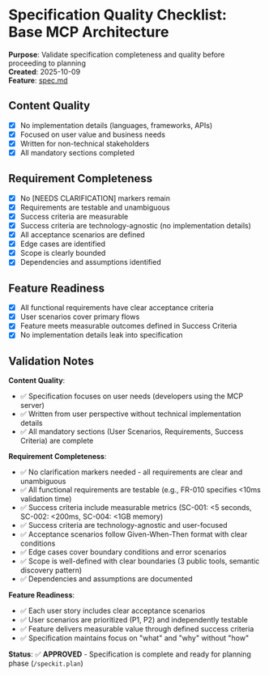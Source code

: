 # Specification Quality Checklist: Base MCP Architecture

**Purpose**: Validate specification completeness and quality before proceeding to planning  
**Created**: 2025-10-09  
**Feature**: [spec.md](../spec.md)

## Content Quality

- [x] No implementation details (languages, frameworks, APIs)
- [x] Focused on user value and business needs
- [x] Written for non-technical stakeholders
- [x] All mandatory sections completed

## Requirement Completeness

- [x] No [NEEDS CLARIFICATION] markers remain
- [x] Requirements are testable and unambiguous
- [x] Success criteria are measurable
- [x] Success criteria are technology-agnostic (no implementation details)
- [x] All acceptance scenarios are defined
- [x] Edge cases are identified
- [x] Scope is clearly bounded
- [x] Dependencies and assumptions identified

## Feature Readiness

- [x] All functional requirements have clear acceptance criteria
- [x] User scenarios cover primary flows
- [x] Feature meets measurable outcomes defined in Success Criteria
- [x] No implementation details leak into specification

## Validation Notes

**Content Quality**:
- ✅ Specification focuses on user needs (developers using the MCP server)
- ✅ Written from user perspective without technical implementation details
- ✅ All mandatory sections (User Scenarios, Requirements, Success Criteria) are complete

**Requirement Completeness**:
- ✅ No clarification markers needed - all requirements are clear and unambiguous
- ✅ All functional requirements are testable (e.g., FR-010 specifies <10ms validation time)
- ✅ Success criteria include measurable metrics (SC-001: <5 seconds, SC-002: <200ms, SC-004: <1GB memory)
- ✅ Success criteria are technology-agnostic and user-focused
- ✅ Acceptance scenarios follow Given-When-Then format with clear conditions
- ✅ Edge cases cover boundary conditions and error scenarios
- ✅ Scope is well-defined with clear boundaries (3 public tools, semantic discovery pattern)
- ✅ Dependencies and assumptions are documented

**Feature Readiness**:
- ✅ Each user story includes clear acceptance scenarios
- ✅ User scenarios are prioritized (P1, P2) and independently testable
- ✅ Feature delivers measurable value through defined success criteria
- ✅ Specification maintains focus on "what" and "why" without "how"

**Status**: ✅ **APPROVED** - Specification is complete and ready for planning phase (`/speckit.plan`)

